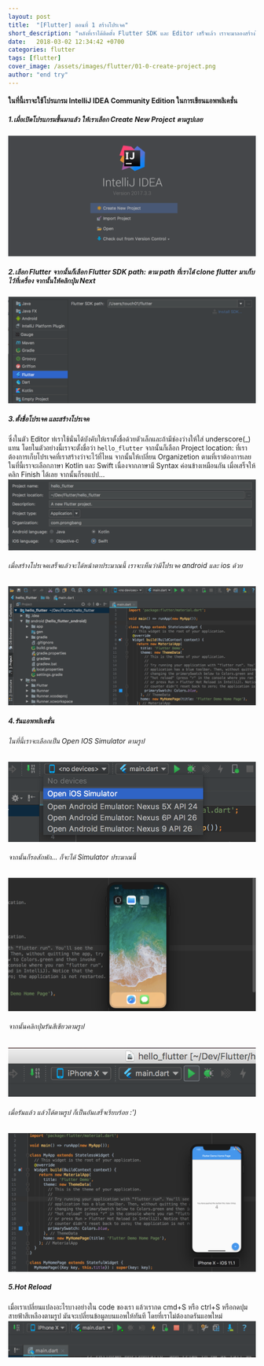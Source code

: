 ```yaml
---
layout: post
title:  "[Flutter] ตอนที่ 1 สร้างโปรเจค"
short_description: "หลังที่เราได้ติดตั้ง Flutter SDK และ Editor เสร็จแล้ว เราจะมาลองสร้างโปรเจคเพื่อเขียนแอพพลิเคชั่นกัน ซึ่งในตอนนี้ยังเป็น Beta อยู่"
date:   2018-03-02 12:34:42 +0700
categories: flutter
tags: [flutter]
cover_image: /assets/images/flutter/01-0-create-project.png
author: "end try"
---
```

#### ในที่นี้เราจะใช้โปรแกรม IntelliJ IDEA Community Edition ในการเขียนแอพพลิเคชั่น

##### 1.เมื่อเปิดโปรแกรมขึ้นมาแล้ว ให้เราเลือก Create New Project ตามรูปเลย
<img src="/assets/images/flutter/01-1.png"/>

##### 2.เลือก Flutter จากนั้นก็เลือก Flutter SDK path: ตาม path ที่เราได้ clone flutter มาเก็บไว้ที่เครื่อง จากนั้นให้คลิกปุ่ม Next
<img src="/assets/images/flutter/01-2.png"/>

##### 3.ตั้งชื่อโปรเจค และสร้างโปรเจค
ซึ่งในตัว Editor ท่เราใช้นั่นได้บังคับให้เราตั้งชื่อด้วยตัวเล็กและถ้ามีช่องว่างให้ใส่ underscore(_) แทน โดยในตัวอย่างนี้เราจะตั้งชื่อว่า ```hello_flutter``` จากนั้นก็เลือก Project location: ที่เราต้องการเก็บโปรเจคที่เราสร้างว่าจะไว้ที่ไหน จากนั้นให้เปลี่ยน Organizetion ตามที่เราต้องการเลย ในที่นี้เราจะเลือกภาษา Kotlin และ Swift เนื่องจากภาษามี Syntax ค่อนข้างเหมือนกัน เมื่อเสร็จให้คลิก Finish ได้เลย จากนั้นก็รอแปป...
<img src="/assets/images/flutter/01-3.png"/>

###### เมื่อสร้างโปรเจคเสร็จแล้วจะได้หน้าตาประมาณนี้ เราจะเห็นว่ามีโปรเจค android และ ios ด้วย
<img src="/assets/images/flutter/01-4.png"/>

##### 4.รันแอพพลิเคชั่น
###### ในที่นี้เราจะเลือกเป็น Open IOS Simulator ตามรูป
<img src="/assets/images/flutter/01-5.png"/>

###### จากนั้นก็รอสักพัก... ก็จะได้ Simulator ประมาณนี้
<img src="/assets/images/flutter/01-6.png"/>

###### จากนั้นคลิกปุ่มรันสีเขียวตามรูป
<img src="/assets/images/flutter/01-7.png"/>

###### เมื่อรันแล้ว แล้วได้ตามรูป ก็เป็นอันเสร็จเรียบร้อย :')
<img src="/assets/images/flutter/01-0-create-project.png"/>

##### 5.Hot Reload
เมื่อเราเปลี่ยนแปลงอะไรบางอย่างใน code ของเรา แล้วเรากด cmd+S หรือ ctrl+S หรือกดปุมสายฟ้าสีเหลืองตามรูป มันจะเปลี่ยนข้อมูลบนแอพให้ทันที โดยที่เราไม่ต้องกดรันแอพใหม่
<img src="/assets/images/flutter/01-8.png"/>
